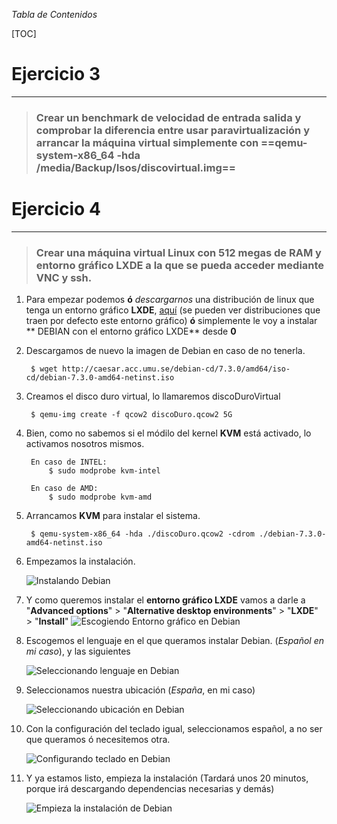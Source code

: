 _Tabla de Contenidos_

[TOC]

# Ejercicio 3
-------------

> ### Crear un benchmark de velocidad de entrada salida y comprobar la diferencia entre usar paravirtualización y arrancar la máquina virtual simplemente con ==qemu-system-x86_64 -hda /media/Backup/Isos/discovirtual.img==


# Ejercicio 4
-------------
> ### Crear una máquina virtual Linux con 512 megas de RAM y entorno gráfico LXDE a la que se pueda acceder mediante VNC y ssh.

1. Para empezar podemos **ó** _descargarnos_ una distribución de linux que tenga un entorno gráfico **LXDE**, [aquí](http://wiki.lxde.org/es/Categor%C3%ADa:Distribuciones_de_GNU/Linux) (se pueden ver distribuciones que traen por defecto este entorno gráfico) **ó** simplemente le voy a instalar ** DEBIAN con el entorno gráfico LXDE** desde **0**

2. Descargamos de nuevo la imagen de Debian en caso de no tenerla.

        $ wget http://caesar.acc.umu.se/debian-cd/7.3.0/amd64/iso-cd/debian-7.3.0-amd64-netinst.iso

3. Creamos el disco duro virtual, lo llamaremos discoDuroVirtual

		$ qemu-img create -f qcow2 discoDuro.qcow2 5G
    
4. Bien, como no sabemos si el módilo del kernel **KVM** está activado, lo activamos nosotros mismos.

        En caso de INTEL:
    		$ sudo modprobe kvm-intel

        En caso de AMD:
            $ sudo modprobe kvm-amd

5. Arrancamos **KVM** para instalar el sistema.

        $ qemu-system-x86_64 -hda ./discoDuro.qcow2 -cdrom ./debian-7.3.0-amd64-netinst.iso
 
6. Empezamos la instalación.

	![Instalando Debian](https://raw.github.com/oskyar/InfraestructuraVirtual/master/Tema5/img/ej4-1.ArrancandoQEMU.png)
    
7. Y como queremos instalar el **entorno gráfico LXDE** vamos a darle a "**Advanced options**" > "**Alternative desktop environments**" > "**LXDE**" > "**Install**"
	![Escogiendo Entorno gráfico en Debian](https://raw.github.com/oskyar/InfraestructuraVirtual/master/Tema5/img/ej4-2.EscogiendoEntornoGrafico.png)
   
8. Escogemos el lenguaje en el que queramos instalar Debian. (*Español en mi caso*), y las siguientes

	![Seleccionando lenguaje en Debian](https://raw.github.com/oskyar/InfraestructuraVirtual/master/Tema5/img/ej4-3.SeleccionandoLenguaje.png)
    
9. Seleccionamos nuestra ubicación (*España*, en mi caso)
	
    ![Seleccionando ubicación en Debian](https://raw.github.com/oskyar/InfraestructuraVirtual/master/Tema5/img/ej4-4.EscogiendoUbicacion.png)
    
10. Con la configuración del teclado igual, seleccionamos español, a no ser que queramos ó necesitemos otra.

    ![Configurando teclado en Debian](https://raw.github.com/oskyar/InfraestructuraVirtual/master/Tema5/img/ej4-5.ConfigurandoTeclado.png)
    
11. Y ya estamos listo, empieza la instalación (Tardará unos 20 minutos, porque irá descargando dependencias necesarias y demás)

 	![Empieza la instalación de Debian](https://raw.github.com/oskyar/InfraestructuraVirtual/master/Tema5/img/ej4-6.EmpezandoInstalacion.png)




